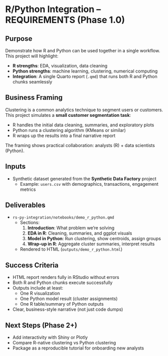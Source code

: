 # R/Python Integration – REQUIREMENTS (Phase 1.0)

## Purpose
Demonstrate how R and Python can be used together in a single workflow.  
This project will highlight:
- **R strengths**: EDA, visualization, data cleaning  
- **Python strengths**: machine learning, clustering, numerical computing  
- **Integration**: A single Quarto report (`.qmd`) that runs both R and Python chunks seamlessly  

## Business Framing
Clustering is a common analytics technique to segment users or customers.  
This project simulates a **small customer segmentation task**:  
- R handles the initial data cleaning, summaries, and exploratory plots  
- Python runs a clustering algorithm (KMeans or similar)  
- R wraps up the results into a final narrative report  

The framing shows practical collaboration: analysts (R) + data scientists (Python).

## Inputs
- Synthetic dataset generated from the **Synthetic Data Factory** project  
  - Example: `users.csv` with demographics, transactions, engagement metrics  

## Deliverables
- `rs-py-integration/notebooks/demo_r_python.qmd`  
  - Sections:
    1. **Introduction**: What problem we’re solving  
    2. **EDA in R**: Cleaning, summaries, and ggplot visuals  
    3. **Model in Python**: Run clustering, show centroids, assign groups  
    4. **Wrap-up in R**: Aggregate cluster summaries, interpret results  
  - Rendered to HTML (`outputs/demo_r_python.html`)  

## Success Criteria
- HTML report renders fully in RStudio without errors  
- Both R and Python chunks execute successfully  
- Outputs include at least:
  - One R visualization  
  - One Python model result (cluster assignments)  
  - One R table/summary of Python outputs  
- Clear, business-style narrative (not just code dumps)

## Next Steps (Phase 2+)
- Add interactivity with Shiny or Plotly  
- Compare R-native clustering vs Python clustering  
- Package as a reproducible tutorial for onboarding new analysts  
